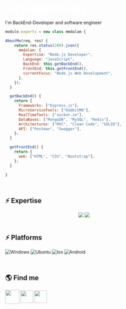 <h1><a href="https://github.com/MMDALAM" style="color: #fff; text-decoration: none;" >Hi I'm MMDALAM 👋</a></h1>

I'm BackEnd-Developer and software engineer

```javascript
module.exports = new class mmdalam {

AboutMe(req, res) {
    return res.status(200).json({
      mmdalam: {
        Expertise: "Node.js Developer",
        Language: "JavaScript",
        BackEnd: this.getBackEnd(),
        FrontEnd: this.getFrontEnd(),
        currentFocus: "Node.js Web Development",
      },
    });
  }

  getBackEnd() {
    return {
      Frameworks: ["Express.js"],
      MicroServiceTools: ["RabbitMQ"],
      RealTimeTools: ["socket.io"],
      DataBases: ["MongoDB", "MySQL", "Redis"],
      Architectures: ["MVC", "Clean Code", "SOLID"],
      API: ["Postman", "Swagger"],
    };
  }

  getFrontEnd() {
    return {
      web: ["HTML", "CSS", "Bootstrap"],
    };
  }

}
```

<br>

## ⚡ Expertise
<div align="center">
    <img src="https://skillicons.dev/icons?i=html,css,vscode,github,git,npm,cloudflare,docker" />
    <img src="https://skillicons.dev/icons?i=nodejs,javascript,express,rabbitmq,mongodb,mysql,redis" /><br>
</div>

<br>

## ⚡ Platforms
  ![Windows](https://img.shields.io/badge/Windows-0078D6?style=for-the-badge&logo=windows&logoColor=white)
  ![Ubuntu](https://img.shields.io/badge/Ubuntu-E95420?style=for-the-badge&logo=ubuntu&logoColor=white)
  ![Ios](https://img.shields.io/badge/iOS-000000?style=for-the-badge&logo=apple&logoColor=white)
  ![Android](https://img.shields.io/badge/Android-0078D6?style=for-the-badge&logo=android&color=339933&logoColor=white)

<br>

## 🌎 Find me
  <a href="mailto:mmmohammadalam@gmail.com" target="blank"><img align="center" src="https://github.com/user-attachments/assets/946a50ec-3987-48cc-b8dc-ba2282a9126a" height="45" width="45" /></a>
  <a href="https://instagram.com/mmd_alam1999" target="blank"><img align="center" src="https://raw.githubusercontent.com/rahuldkjain/github-profile-readme-generator/master/src/images/icons/Social/instagram.svg" height="40" width="40" /></a>
  <a href="https://t.me/@mmdalam1999"><img align="center" src="https://github.com/user-attachments/assets/358b74e7-074e-464e-a611-bf74f1b73ce3" height="40" width="40" /></a>

